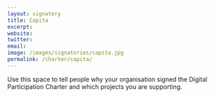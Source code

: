 ```yaml
---
layout: signatory
title: Capita
excerpt: 
website: 
twitter: 
email: 
image: /images/signatories/capita.jpg
permalink: /charter/capita/
---
```


Use this space to tell people why your organisation signed the Digital Participation Charter and which projects you are supporting.